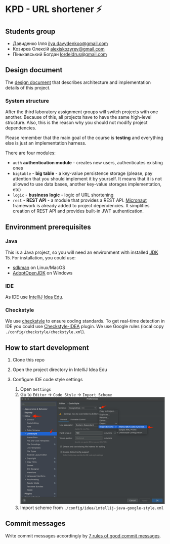 # KPD - URL shortener :zap:


## Students group

- Давиденко Ілля ilya.davydenkoo@gmail.com
- Козирєв Олексій alexiskozyrev@gmail.com
- Пінькавський Богдан lordeldrus@gmail.com

## Design document

The [design document](https://docs.google.com/document/d/1LI5nTj62YYdrZC5BI8Hh1udQL9t_SMFt_q_7fhNJwr4/edit) that
describes architecture and implementation details of this project.

### System structure

After the third laboratory assignment groups will switch projects with one another. Because of this,
all projects have to have the same high-level structure. Also, this is the reason why you should not
modify project dependencies.

Please remember that the main goal of the course is **testing** and everything else is just an 
implementation harness.

There are four modules:
- `auth` **authentication module** - creates new users, authenticates existing ones
- `bigtable` - **big table** - a key-value persistence storage (please, pay attention that you should implement it by
  yourself. It means that it is not allowed to use data bases, another key-value storages 
  implementation, etc)
- `logic` - **business logic** - logic of URL shortening
- `rest` - **REST API** - a module that provides a REST API. [Micronaut] framework is already added
  to project dependencies. It simplifies creation of REST API and provides built-in JWT 
  authentication.

## Environment prerequisites

### Java
This is a Java project, so you will need an environment with installed [JDK] 15. For installation, 
you could use:
- [sdkman] on Linux/MacOS 
- [AdoptOpenJDK] on Windows

### IDE  
As IDE use [IntelliJ Idea Edu].

### Checkstyle
We use [checkstyle] to ensure coding standards. To get real-time detection in IDE you could use [Checkstyle-IDEA] 
plugin. We use Google rules (local copy `./config/checkstyle/checkstyle.xml`).

## How to start development

1. Clone this repo
2. Open the project directory in IntelliJ Idea Edu
3. Configure IDE code style settings
  
    1. Open `Settings`
    2. Go to `Editor` -> `Code Style` -> `Import Scheme`
       ![Settings screenshot](./media/code-style-import.png)
    3. Import scheme from `./config/idea/intellij-java-google-style.xml`

## Commit messages

Write commit messages accordingly by [7 rules of good commit messages].
  
[JDK]: https://en.wikipedia.org/wiki/Java_Development_Kit
[IntelliJ Idea Edu]: https://www.jetbrains.com/idea-edu/
[sdkman]: https://sdkman.io/
[AdoptOpenJDK]: https://adoptopenjdk.net/
[7 rules of good commit messages]: https://chris.beams.io/posts/git-commit/#seven-rules
[Micronaut]: https://micronaut.io/
[checkstyle]: https://checkstyle.org/
[Checkstyle-IDEA]: https://plugins.jetbrains.com/plugin/1065-checkstyle-idea
